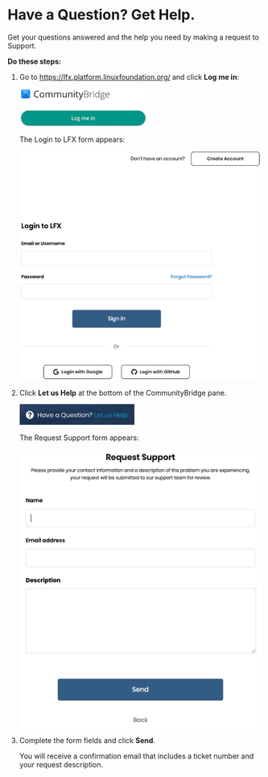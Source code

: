 # Have a Question? Get Help.
Get your questions answered and the help you need by making a request to Support.

**Do these steps:**

1. Go to <https://lfx.platform.linuxfoundation.org/> and click **Log me in**:

   ![Log me in button](imgs/LFX-CB-Log-me-In.png)

   The Login to LFX form appears:

   ![Login to LFX](imgs/LFX-Login-to-LFX.png)

1. Click **Let us Help** at the bottom of the CommunityBridge pane.

   ![Let us Help](imgs/LFX-Let-us-Help-link.png)

   The Request Support form appears:

   ![Request Support](imgs/LFX-Request-Support.png)

1. Complete the form fields and click **Send**.

   You will receive a confirmation email that includes a ticket number and your request description.